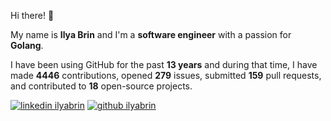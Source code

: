 Hi there! 👋

My name is **Ilya Brin** and I'm a **software engineer** with a passion for **Golang**.

I have been using GitHub for the past **13 years** and during that time, I have made **4446** contributions, opened **279** issues, submitted **159** pull requests, and contributed to **18** open-source projects.

[1.1]: https://user-images.githubusercontent.com/464157/88304618-307f2b00-cd11-11ea-8f5a-0a154f7b523d.png (Feel free to add me to your network)
[2.1]: https://user-images.githubusercontent.com/464157/88305468-39bcc780-cd12-11ea-826e-f67163b6cf1f.png (You are here 😸)
[1]: https://www.linkedin.com/in/ilyabrin
[2]: https://www.github.com/ilyabrin

[![linkedin ilyabrin][1.1]][1]
[![github ilyabrin][2.1]][2]
